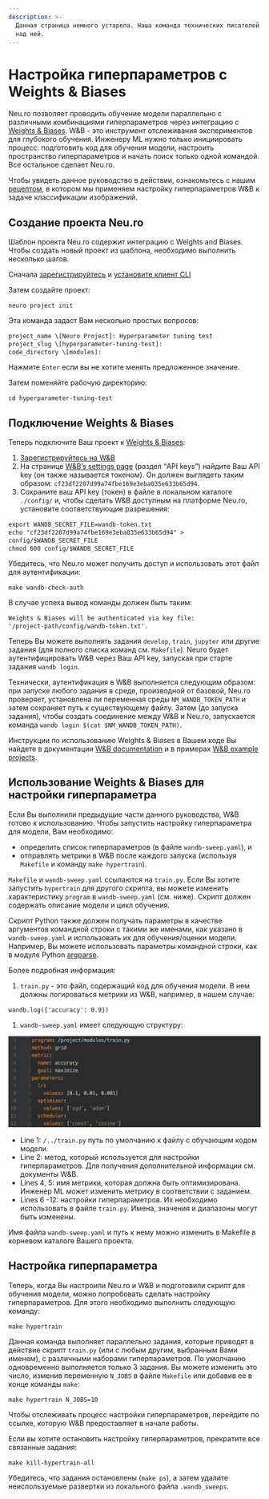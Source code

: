 ```yaml
---
description: >-
  Данная страница немного устарела. Наша команда технических писателей работает
  над ней.
---
```


# Настройка гиперпараметров с Weights & Biases

Neu.ro позволяет проводить обучение модели параллельно с различными комбинациями гиперпараметров через интеграцию с [Weights & Biases](https://www.wandb.com/). W&B - это инструмент отслеживания экспериментов для глубокого обучения. Инженеру ML нужно только инициировать процесс: подготовить код для обучения модели, настроить пространство гиперпараметров и начать поиск только одной командой. Все остальное сделает Neu.ro.

Чтобы увидеть данное руководство в действии, ознакомьтесь с нашим [рецептом](https://github.com/neuromation/ml-recipe-hyperparam-wandb), в котором мы применяем настройку гиперпараметров W&B к задаче классификации изображений.

## Создание проекта Neu.ro

Шаблон проекта Neu.ro содержит интеграцию с Weights and Biases. Чтобы создать новый проект из шаблона, необходимо выполнить несколько шагов.

Сначала [зарегистрируйтесь](https://neu.ro/) и [установите клиент CLI](https://docs.neu.ro/getting-started#installing-cli)

Затем создайте проект:

```text
neuro project init
```

Эта команда задаст Вам несколько простых вопросов:

```text
project_name \[Neuro Project]: Hyperparameter tuning test
project_slug \[hyperparameter-tuning-test]:
code_directory \[modules]:
```

Нажмите `Enter` если вы не хотите менять предложенное значение.

Затем поменяйте рабочую директорию:

```text
cd hyperparameter-tuning-test
```

## Подключение Weights & Biases

Теперь подключите Ваш проект к [Weights & Biases](https://www.wandb.com/):

1. [Зарегистрируйтесь на W&B](https://app.wandb.ai/login?signup=true)
2. На странице  [W&B’s settings page](https://app.wandb.ai/settings) \(раздел “API keys”\) найдите Ваш API key \(он также называется токеном\). Он должен выглядеть таким образом: `cf23df2207d99a74fbe169e3eba035e633b65d94`.
3. Сохраните ваш API key \(токен\) в файле в локальном каталоге `./config/` и, чтобы сделать W&B доступным на платформе Neu.ro, установите соответствующие разрешения:

```text
export WANDB_SECRET_FILE=wandb-token.txt
echo "cf23df2207d99a74fbe169e3eba035e633b65d94" > config/$WANDB_SECRET_FILE
chmod 600 config/$WANDB_SECRET_FILE
```

Убедитесь, что Neu.ro может получить доступ и использовать этот файл для аутентификации:

```text
make wandb-check-auth
```

В случае успеха вывод команды должен быть таким:

```text
Weights & Biases will be authenticated via key file:
'/project-path/config/wandb-token.txt'.
```

Теперь Вы можете выполнять задания `develop`, `train`, `jupyter` или другие задания \(для полного списка команд см. `Makefile`\). Neuro будет аутентифицировать W&B через Ваш API key, запуская при старте задания `wandb login`.

Технически, аутентификация в W&B выполняется следующим образом: при запуске любого задания в среде, производной от базовой, Neu.ro проверяет, установлена ли переменная среды `NM_WANDB_TOKEN_PATH` и затем сохраняет путь к существующему файлу. Затем \(до запуска задания\), чтобы создать соединение между W&B и Neu.ro, запускается команда `wandb login $(cat $NM_WANDB_TOKEN_PATH)`.

Инструкции по использованию Weights & Biases в Вашем коде Вы найдете в документации [W&B documentation](https://docs.wandb.com/library/api/examples) и в примерах [W&B example projects](https://github.com/wandb/examples).

## Использование Weights & Biases для настройки гиперпараметра

Если Вы выполнили предыдущие части данного руководства, W&B готово к использованию. Чтобы запустить настройку гиперпараметра для модели, Вам необходимо:

* определить список гиперпараметров \(в файле `wandb-sweep.yaml`\), и
* отправлять метрики в W&B после каждого запуска \(используя `Makefile` и команду `make hypertrain`\).

`Makefile` и `wandb-sweep.yaml` ссылаются на `train.py`. Если Вы хотите запустить `hypertrain` для другого скрипта, вы можете изменить характеристику `program` в `wandb-sweep.yaml` \(см. ниже\). Скрипт должен содержать описание модели и цикл обучения.

Скрипт Python также должен получать параметры в качестве аргументов командной строки с такими же именами, как указано в `wandb-sweep.yaml` и использовать их для обучения/оценки модели. Например, Вы можете использовать параметры командной строки, как в модуле Python [argparse](https://docs.python.org/3/library/argparse.html).

Более подробная информация:

1. `train.py` - это файл, содержащий код для обучения модели. В нем должны логироваться метрики из W&B, например, в нашем случае:

```text
wandb.log({'accuracy': 0.9})
```

1. `wandb-sweep.yaml` имеет следующую структуру:

![wandb-sweep.yaml example](../.gitbook/assets/wandb-yaml.png)

* Line 1: `/../train.py` путь по умолчанию к файлу с обучающим кодом модели.
* Line 2: метод, который используется для настройки гиперпараметров. Для получения дополнительной информации см. документы W&B.
* Lines 4, 5: имя метрики, которая должна быть оптимизирована. Инженер ML может изменить метрику в соответствии с заданием.
* Lines 6 -12: настройки гиперпараметров. Их необходимо использовать в файле `train.py`. Имена, значения и диапазоны могут быть изменены.

Имя файла `wandb-sweep.yaml` и путь к нему можно изменить в Makefile в корневом каталоге Вашего проекта.

## Настройка гиперпараметра

Теперь, когда Вы настроили Neu.ro и W&B и подготовили скрипт для обучения модели, можно попробовать сделать настройку гиперпараметров. Для этого необходимо выполнить следующую команду:

```text
make hypertrain
```

Данная команда выполняет параллельно задания, которые приводят в действие скрипт `train.py` \(или с любым другим, выбранным Вами именем\), с различными наборами гиперпараметров. По умолчанию одновременно выполняется только 3 задания. Вы можете изменить это число, изменив переменную `N_JOBS` в файле `Makefile` или добавив ее в конце команды `make`:

```text
make hypertrain N_JOBS=10
```

Чтобы отслеживать процесс настройки гиперпараметров, перейдите по ссылке, которую W&B предоставляет в начале работы.

Если вы хотите остановить настройку гиперпараметров, прекратите все связанные задания:

```text
make kill-hypertrain-all
```

Убедитесь, что задания остановлены \(`make ps`\), а затем удалите неиспользуемые развертки из локального файла `.wandb_sweeps`.

